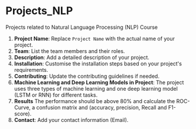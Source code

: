 # Projects_NLP
Projects related to Natural Language Processing (NLP) Course
1. **Project Name**: Replace `Project Name` with the actual name of your project.
2. **Team**: List the team members and their roles.
3. **Description**: Add a detailed description of your project.
4. **Installation**: Customise the installation steps based on your project's requirements.
5.  **Contributing**: Update the contributing guidelines if needed.
7.  **Machine Learning and Deep Learning Models in Project**: The project uses three types of machine learning and one deep learning model (LSTM or RNN) for different tasks.
8. **Results** The performance should be above 80% and calculate the ROC-Curve, a confusion matrix and (accuracy, precision, Recall and F1-score).
9.  **Contact**: Add your contact information (Email).
